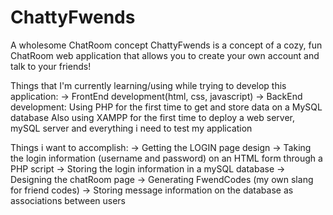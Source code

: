 # ChattyFwends
 A wholesome ChatRoom concept
 ChattyFwends is a concept of a cozy, fun ChatRoom web application that allows you to create your own account and talk to your friends!

 Things that I'm currently learning/using while trying to develop this application:
 -> FrontEnd development(html, css, javascript)
 -> BackEnd development: Using PHP for the first time to get and store data on a MySQL database
 Also using XAMPP for the first time to deploy a web server, mySQL server and everything i need to test my application

Things i want to accomplish:
 -> Getting the LOGIN page design
 -> Taking the login information (username and password) on an HTML form through a PHP script
 -> Storing the login information in a mySQL database
 -> Designing the chatRoom page 
 -> Generating FwendCodes (my own slang for friend codes)
 -> Storing message information on the database as associations between users
 
 
